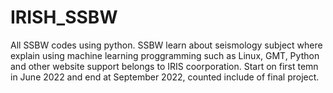 # IRISH_SSBW
All SSBW codes using python.
SSBW learn about seismology subject where explain using machine learning proggramming such as Linux, GMT, Python and other website support belongs to IRIS coorporation. Start on first temn in June 2022 and end at September 2022, counted include of final project. 
